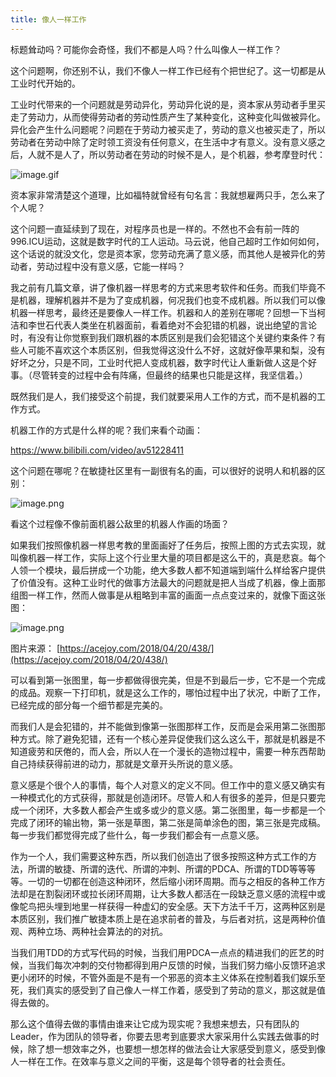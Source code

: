 ```yaml
---
title: 像人一样工作
---
```


标题耸动吗？可能你会奇怪，我们不都是人吗？什么叫像人一样工作？

这个问题啊，你还别不认，我们不像人一样工作已经有个把世纪了。这一切都是从工业时代开始的。

工业时代带来的一个问题就是劳动异化，劳动异化说的是，资本家从劳动者手里买走了劳动力，从而使得劳动者的劳动性质产生了某种变化，这种变化叫做被异化。异化会产生什么问题呢？问题在于劳动力被买走了，劳动的意义也被买走了，所以劳动者在劳动中除了定时领工资没有任何意义，在生活中才有意义。没有意义感之后，人就不是人了，所以劳动者在劳动的时候不是人，是个机器，参考摩登时代：

![image.gif](https://personal-blog.obs.cn-north-4.myhuaweicloud.com/working-as-a-human-being/pic-01-moden-times.gif)

资本家非常清楚这个道理，比如福特就曾经有句名言：我就想雇两只手，怎么来了个人呢？

这个问题一直延续到了现在，对程序员也是一样的。不然也不会有前一阵的996.ICU运动，这就是数字时代的工人运动。马云说，他自己超时工作如何如何，这个话说的就没文化，您是资本家，您劳动充满了意义感，而其他人是被异化的劳动者，劳动过程中没有意义感，它能一样吗？

我之前有几篇文章，讲了像机器一样思考的方式来思考软件和任务。而我们毕竟不是机器，理解机器并不是为了变成机器，何况我们也变不成机器。所以我们可以像机器一样思考，最终还是要像人一样工作。机器和人的差别在哪呢？回想一下当柯洁和李世石代表人类坐在机器面前，看着绝对不会犯错的机器，说出绝望的言论时，有没有让你觉察到我们跟机器的本质区别是我们会犯错这个关键约束条件？有些人可能不喜欢这个本质区别，但我觉得这没什么不好，这就好像苹果和梨，没有好坏之分，只是不同，工业时代把人变成机器，数字时代让人重新做人这是个好事。（尽管转变的过程中会有阵痛，但最终的结果也只能是这样，我坚信着。）

既然我们是人，我们接受这个前提，我们就要采用人工作的方式，而不是机器的工作方式。

机器工作的方式是什么样的呢？我们来看个动画：

https://www.bilibili.com/video/av51228411

这个问题在哪呢？在敏捷社区里有一副很有名的画，可以很好的说明人和机器的区别：

![image.png](https://personal-blog.obs.cn-north-4.myhuaweicloud.com/working-as-a-human-being/pic-02.png)

看这个过程像不像前面机器公敌里的机器人作画的场面？

如果我们按照像机器一样思考教的里面画好了任务后，按照上图的方式去实现，就叫像机器一样工作，实际上这个行业里大量的项目都是这么干的，真是悲哀。每个人领一个模块，最后拼成一个功能，绝大多数人都不知道端到端什么样给客户提供了价值没有。这种工业时代的做事方法最大的问题就是把人当成了机器，像上面那组图一样工作，然而人做事是从粗略到丰富的画面一点点变过来的，就像下面这张图：

![image.png](https://upload-images.jianshu.io/upload_images/5773421-0f8e6199b863aec9.png?imageMogr2/auto-orient/strip%7CimageView2/2/w/1240)

图片来源： [https://acejoy.com/2018/04/20/438/](https://acejoy.com/2018/04/20/438/)

可以看到第一张图里，每一步都做得很完美，但是不到最后一步，它不是一个完成的成品。观察一下打印机，就是这么工作的，哪怕过程中出了状况，中断了工作，已经完成的部分每一个细节都是完美的。

而我们人是会犯错的，并不能做到像第一张图那样工作，反而是会采用第二张图那种方式。除了避免犯错，还有一个核心差异促使我们这么这么干，那就是机器是不知道疲劳和厌倦的，而人会，所以人在一个漫长的造物过程中，需要一种东西帮助自己持续获得前进的动力，那就是文章开头所说的意义感。

意义感是个很个人的事情，每个人对意义的定义不同。但工作中的意义感又确实有一种模式化的方式获得，那就是创造闭环。尽管人和人有很多的差异，但是只要完成一个闭环，大多数人都会产生或多或少的意义感。第二张图里，每一步都是一个完成了闭环的输出物，第一张是草图，第二张是简单涂色的图，第三张是完成稿。每一步我们都觉得完成了些什么，每一步我们都会有一点意义感。

作为一个人，我们需要这种东西，所以我们创造出了很多按照这种方式工作的方法，所谓的敏捷、所谓的迭代、所谓的冲刺、所谓的PDCA、所谓的TDD等等等等。一切的一切都在创造这种闭环，然后缩小闭环周期。而与之相反的各种工作方法却是在割裂闭环或拉长闭环周期，让大多数人都活在一段缺乏意义感的流程中或像鸵鸟把头埋到地里一样获得一种虚幻的安全感。天下方法千千万，这两种区别是本质区别，我们推广敏捷本质上是在追求前者的普及，与后者对抗，这是两种价值观、两种立场、两种社会算法的的对抗。

当我们用TDD的方式写代码的时候，当我们用PDCA一点点的精进我们的匠艺的时候，当我们每次冲刺的交付物都得到用户反馈的时候，当我们努力缩小反馈环追求更小闭环的时候，不管外面是不是有一个邪恶的资本主义体系在控制着我们娱乐至死，我们真实的感受到了自己像人一样工作着，感受到了劳动的意义，那这就是值得去做的。

那么这个值得去做的事情由谁来让它成为现实呢？我想来想去，只有团队的Leader，作为团队的领导者，你要去思考到底要求大家采用什么实践去做事的时候，除了想一想效率之外，也要想一想怎样的做法会让大家感受到意义，感受到像人一样在工作。在效率与意义之间的平衡，这是每个领导者的社会责任。